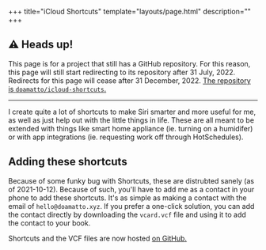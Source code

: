 +++
title="iCloud Shortcuts"
template="layouts/page.html"
description=""
+++

## ⚠️ Heads up!
This page is for a project that still has a GitHub repository. For this reason, this page will still start redirecting to its repository after 31 July, 2022. Redirects for this page will cease after 31 December, 2022. [The repository is `doamatto/icloud-shortcuts`.](https://github.com/doamatto/icloud-shortcuts/tree/main)

---

I create quite a lot of shortcuts to make Siri smarter and more useful for me, as well as just help out with the little things in life. These are all meant to be extended with things like smart home appliance (ie. turning on a humidifer) or with app integrations (ie. requesting work off through HotSchedules). 

## Adding these shortcuts
Because of some funky bug with Shortcuts, these are distrubted sanely (as of 2021-10-12). Because of such, you'll have to add me as a contact in your phone to add these shortcuts. It's as simple as making a contact with the email of `hello@doamatto.xyz`. If you prefer a one-click solution, you can add the contact directly by downloading the `vcard.vcf` file and using it to add the contact to your book.

Shortcuts and the VCF files are now hosted [on GitHub.](https://github.com/doamatto/icloud-shortcuts)

